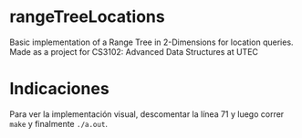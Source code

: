 # rangeTreeLocations
Basic implementation of a Range Tree in 2-Dimensions for location queries. Made as a project for CS3102: Advanced Data Structures at UTEC

# Indicaciones
Para ver la implementación visual, descomentar la línea 71 y luego correr `make` y finalmente `./a.out`.
